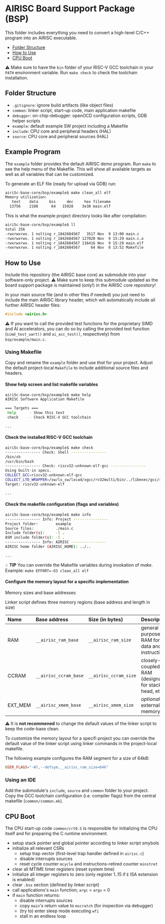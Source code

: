 # AIRISC Board Support Package (BSP)

This folder includes everything you need to convert a high-level C/C++ program into
an AIRISC executable.

- [Folder Structure](#Folder-Structure)
- [How to Use](#How-to-Use)
- [CPU Boot](#CPU-Boot)

:warning: Make sure to have the `bin` folder of your RISC-V GCC toolchain in your
`PATH` environment variable. Run `make check` to check the toolchain installation.


## Folder Structure

- `.gitignore`: ignore build artifacts (like object files)
- `common`: linker script, start-up code, main application makefile
- `debugger`: on-chip-debugger: openOCD configuration scripts, GDB helper scripts
- `example`: default example SW project including a Makefile
- `include`: CPU core and peripheral headers (HAL)
- `source`: CPU core and peripheral sources (HAL)


## Example Program

The `example` folder provides the default AIRISC demo program. Run `make` to see the help menu of the
Makefile. This will show all available targets as well as all variables that can be customized.

To generate an ELF file (ready for upload via GDB) run:

```bash
airi5c-base-core/bsp/example$ make clean_all elf
Memory utilization:
   text	   data	    bss	    dec	    hex	filename
  13756	   2108	     64	  15928	   3e38	main.elf
```

This is what the example project directory looks like after compilation:

```bash
airi5c-base-core/bsp/example$ ll
total 256
-rwxrwxrwx. 1 nolting r_1842684567   3517 Nov  9 13:00 main.c
-rwxrwxrwx. 1 nolting r_1842684567 127020 Nov  9 15:29 main.c.o
-rwxrwxrwx. 1 nolting r_1842684567 116416 Nov  9 15:29 main.elf
-rwxrwxrwx. 1 nolting r_1842684567     64 Nov  8 13:52 Makefile
```

## How to Use

Include this repository (the AIRISC base core) as submodule into your software-only
project. :warning: Make sure to keep this submodule updated as the board support package
is maintained (only!) in the AIRISC core repository!

In your main source file (and in other files if needed) you just need to include the main AIRISC
library header, which will automatically include all further AIRISC header files:

```c
#include <airisc.h>
```
:warning: If you want to call the provided test functions for the proprietary
SIMD and AI accelerators, you can do so by calling the provided test function
(`simd_test_uart()` and `ai_acc_test()`, respectively) from `bsp/example/main.c`.

### Using Makefile

Copy and rename the `example` folder and use _that_ for your project. Adjust the default
project-local `Makefile` to include additional source files and headers.

#### Show help screen and list makefile variables

```bash
airi5c-base-core/bsp/example$ make help
AIRISC Software Application Makefile

=== Targets ===
 help      - Show this text
 check     - Check RISC-V GCC toolchain

...
```

#### Check the installed RISC-V GCC toolchain

```bash
airi5c-base-core/bsp/example$ make check
---------------- Check: Shell ----------------
/bin/sh
/usr/bin/bash
---------------- Check: riscv32-unknown-elf-gcc ----------------
Using built-in specs.
COLLECT_GCC=riscv32-unknown-elf-gcc
COLLECT_LTO_WRAPPER=/sw/lx_sw/lxcad/xgcc/rv32multi/bin/../libexec/gcc/riscv32-unknown-elf/10.2.0/lto-wrapper
Target: riscv32-unknown-elf

...
```

#### Check the makefile configuration (flags and variables)

```bash
airi5c-base-core/bsp/example$ make info
---------------- Info: Project ----------------
Project folder:        example
Source files:          ./main.c
Include folder(s):     -I .
ASM include folder(s): -I .
---------------- Info: AIRISC ----------------
AIRISC home folder (AIRISC_HOME): ../..

...
```

:bulb: **TIP** You can override the Makefile variables during invokation
of _make_. Example: `make EFFORT=-O3 clean_all elf`

#### Configure the memory layout for a specific implementation

Memory sizes and base addresses

Linker script defines three memory regions (base address and length in size)

| Name | Base address | Size (in bytes) | Description |
|:-----|:-------------|:----------------|:------------|
| RAM     | `__airisc_ram_base`   | `__airisc_ram_size`   | general purpose RAM for data and instructions
| CCRAM   | `__airisc_ccram_base` | `__airisc_ccram_size` | closely-coupled RAM (designated for stack, head, etc.)
| EXT_MEM | `__airisc_xmem_base`  | `__airisc_xmem_size`  | _optional_ external memory

:warning: It is **not recommened** to change the default values of the linker script
to keep the code-base clean.

To customize the memory layout for a specifi project you can override the default
value of the linker script using linker commands in the project-local makefile.

The following example configures the RAM segment for a size of 64kB:

```makefile
USER_FLAGS="-Wl,--defsym,__airisc_ram_size=64k"
```


### Using an IDE

Add the submodule's `include`, `source` and `common` folder to your project. Copy the
GCC toolchain configuration (i.e. compiler flags) from the central makefile (`common/common.mk`).


## CPU Boot

The CPU start-up code `common/crt0.S` is responsible for initializing the CPU itself and for
preparing the C runtime environment.

* setup stack pointer and global pointer according to linker script smybols
* initialize all relevant CSRs 
  * setup trap vector (first-level trap handler defined in `airisc.c`)
  * disable interrupts sources
  * reset cycle counter `mcycle` and instructions-retired counter `minstret`
* clear all MTIME timer registers (reset system time)
* initialize all integer registers to zero (only register 1..15 if `E` ISA extension is enabled)
* clear `.bss` section (defined by linker script)
* call applications's `main` function; `argc` = `argv` = 0
* if `main` function returns:
  * disable interrupts sources
  * copy `main`'s return value to `mscratch` (for inspection via debugger)
  * (try to) enter sleep mode executing `wfi`
  * stall in an endless loop
